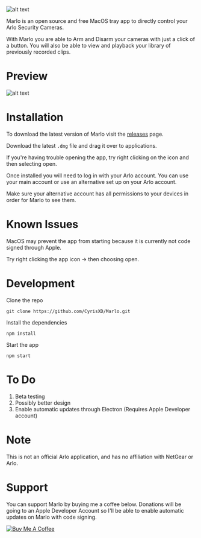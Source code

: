 ![alt text](https://i.imgur.com/dJKmriC.png "Marlo - Beta") 


Marlo is an open source and free MacOS tray app to directly control your Arlo Security Cameras. 

With Marlo you are able to Arm and Disarm your cameras with just a click of a button. 
You will also be able to view and playback your library of previously recorded clips. 

# Preview

![alt text](https://i.imgur.com/N0cqiqf.gif "Marlo GIF")


# Installation

To download the latest version of Marlo visit the [releases](https://github.com/CyrisXD/Marlo/releases) page. 

Download the latest `.dmg` file and drag it over to applications. 

If you're having trouble opening the app, try right clicking on the icon and then selecting open.

Once installed you will need to log in with your Arlo account. You can use your main account or use an alternative set up on your Arlo account. 

Make sure your alternative account has all permissions to your devices in order for Marlo to see them. 


# Known Issues

MacOS may prevent the app from starting because it is currently not code signed through Apple. 

Try right clicking the app icon -> then choosing open. 


# Development
Clone the repo

`git clone https://github.com/CyrisXD/Marlo.git`

Install the dependencies

`npm install`

Start the app

`npm start`


# To Do
1. Beta testing
2. Possibly better design
3. Enable automatic updates through Electron (Requires Apple Developer account)

# Note

This is not an official Arlo application, and has no affiliation with NetGear or Arlo. 

# Support

You can support Marlo by buying me a coffee below. Donations will be going to an Apple Developer Account so I'll be able to enable automatic updates on Marlo with code signing. 

[![Buy Me A Coffee](https://www.buymeacoffee.com/assets/img/custom_images/orange_img.png)](https://www.buymeacoffee.com/FiRmVXOZh)


